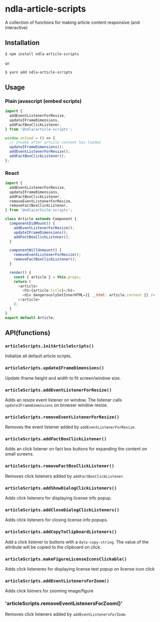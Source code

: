 # ndla-article-scripts

A collection of functions for making article content responsive (and interactive)

## Installation

```sh
$ npm install ndla-article-scripts
```

or

```sh
$ yarn add ndla-article-scripts
```

## Usage

### Plain javascript (embed scripts)

```javascript
import {
  addEventListenerForResize,
  updateIFrameDimensions,
  addFactBoxClickListener,
} from '@ndla/article-scripts';

window.onload = () => {
  // Invoke after article content has loaded
  updateIFrameDimensions();
  addEventListenerForResize();
  addFactBoxClickListener();
};
```

### React

```javascript
import {
  addEventListenerForResize,
  updateIFrameDimensions,
  addFactBoxClickListener,
  removeEventListenerForResize,
  removeFactBoxClickListener,
} from '@ndla/article-scripts';

class Article extends Component {
  componentDidMount() {
    addEventListenerForResize();
    updateIFrameDimensions();
    addFactBoxClickListener();
  }

  componentWillUnmount() {
    removeEventListenerForResize();
    removeFactBoxClickListener();
  }

  render() {
    const { article } = this.props;
    return (
      <article>
        <h1>{article.title}</h1>
        <div dangerouslySetInnerHTML={{ __html: article.content }} />
      </article>
    );
  }
}
export default Article;
```

## API(functions)

### `articleScripts.initArticleScripts()`

Initialize all default article scripts.

### `articleScripts.updateIFrameDimensions()`

Update iframe height and width to fit screen/window size.

### `articleScripts.addEventListenerForResize()`

Adds an resize event listener on window. The listener calls `updateIFrameDimensions` on browser window resize.

### `articleScripts.removeEventListenerForResize()`

Removes the event listener added by `addEventListenerForResize`.

### `articleScripts.addFactBoxClickListener()`

Adds an click listener on fact box buttons for expanding the content on small screens.

### `articleScripts.removeFactBoxClickListener()`

Removes click listeners added by `addFactBoxClickListener`.

### `articleScripts.addShowDialogClickListeners()`

Adds click listeners for displaying license info popup.

### `articleScripts.addCloseDialogClickListeners()`

Adds click listeners for closing license info popups.

### `articleScripts.addCopyToClipboardListeners()`

Add a click listener to buttons with a `data-copy-string`. The value of the attribute will be copied to the clipboard on click.

### `articleScripts.makeFigureLicenseIconsClickable()`

Adds click listeneres for displaying license text popup on license icon click

### `articleScripts.addEventListenersForZoom()`

Adds click listners for zooming image/figure

### 'articleScripts.removeEventListenersForZoom()'

Removes click listeners added by `addEventListenersForZoom`.
